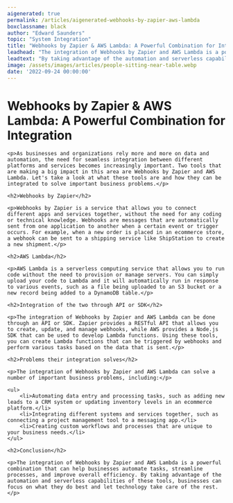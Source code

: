 ```yaml
---
aigenerated: true
permalink: /articles/aigenerated-webhooks-by-zapier-aws-lambda
boxclassname: black
author: "Edward Saunders"
topic: "System Integration"
title: "Webhooks by Zapier & AWS Lambda: A Powerful Combination for Integration"
leadhead: "The integration of Webhooks by Zapier and AWS Lambda is a powerful combination that can help businesses automate tasks, streamline processes, and improve overall efficiency"
leadtext: "By taking advantage of the automation and serverless capabilities of these tools, businesses can focus on what they do best and let technology take care of the rest."
image: /assets/images/articles/people-sitting-near-table.webp
date: '2022-09-24 00:00:00'
---
```

<div class="arttext">
	<h1>Webhooks by Zapier & AWS Lambda: A Powerful Combination for Integration</h1>

	<p>As businesses and organizations rely more and more on data and automation, the need for seamless integration between different platforms and services becomes increasingly important. Two tools that are making a big impact in this area are Webhooks by Zapier and AWS Lambda. Let's take a look at what these tools are and how they can be integrated to solve important business problems.</p>

	<h2>Webhooks by Zapier</h2>

	<p>Webhooks by Zapier is a service that allows you to connect different apps and services together, without the need for any coding or technical knowledge. Webhooks are messages that are automatically sent from one application to another when a certain event or trigger occurs. For example, when a new order is placed in an ecommerce store, a webhook can be sent to a shipping service like ShipStation to create a new shipment.</p>

	<h2>AWS Lambda</h2>

	<p>AWS Lambda is a serverless computing service that allows you to run code without the need to provision or manage servers. You can simply upload your code to Lambda and it will automatically run in response to various events, such as a file being uploaded to an S3 bucket or a new record being added to a DynamoDB table.</p>

	<h2>Integration of the two through API or SDK</h2>

	<p>The integration of Webhooks by Zapier and AWS Lambda can be done through an API or SDK. Zapier provides a RESTful API that allows you to create, update, and manage webhooks, while AWS provides a Node.js SDK that can be used to develop Lambda functions. Using these tools, you can create Lambda functions that can be triggered by webhooks and perform various tasks based on the data that is sent.</p>

	<h2>Problems their integration solves</h2>

	<p>The integration of Webhooks by Zapier and AWS Lambda can solve a number of important business problems, including:</p>

	<ul>
		<li>Automating data entry and processing tasks, such as adding new leads to a CRM system or updating inventory levels in an ecommerce platform.</li>
		<li>Integrating different systems and services together, such as connecting a project management tool to a messaging app.</li>
		<li>Creating custom workflows and processes that are unique to your business needs.</li>
	</ul>

	<h2>Conclusion</h2>

	<p>The integration of Webhooks by Zapier and AWS Lambda is a powerful combination that can help businesses automate tasks, streamline processes, and improve overall efficiency. By taking advantage of the automation and serverless capabilities of these tools, businesses can focus on what they do best and let technology take care of the rest.</p>

</div>